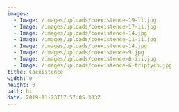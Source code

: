 ```yaml
---
images:
  - Image: /images/uploads/coexistence-19-ll.jpg
  - Image: /images/uploads/coexistence-17-ii.jpg
  - Image: /images/uploads/coexistence-14.jpg
  - Image: /images/uploads/coexistence-11-ii.jpg
  - Image: /images/uploads/coexistence-14.jpg
  - Image: /images/uploads/coexistence-9.jpg
  - Image: /images/uploads/coexistence-6-iii.jpg
  - Image: /images/uploads/coexistence-6-triptych.jpg
title: Coexistence
width: 0
height: 0
path: hi
date: 2019-11-23T17:57:05.303Z
---
```


